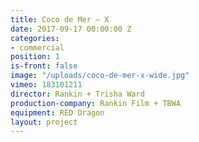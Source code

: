 ```yaml
---
title: Coco de Mer — X
date: 2017-09-17 00:00:00 Z
categories:
- commercial
position: 1
is-front: false
image: "/uploads/coco-de-mer-x-wide.jpg"
vimeo: 183101211
director: Rankin + Trisha Ward
production-company: Rankin Film + TBWA
equipment: RED Dragon
layout: project
---
```


